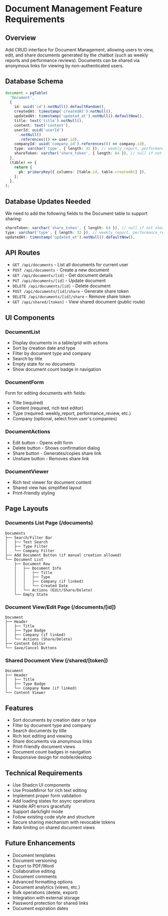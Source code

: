 # Document Management Feature Requirements

## Overview
Add CRUD interface for Document Management, allowing users to view, edit, and share documents generated by the chatbot (such as weekly reports and performance reviews). Documents can be shared via anonymous links for viewing by non-authenticated users.

## Database Schema
```typescript
document = pgTable(
  'Document',
  {
    id: uuid('id').notNull().defaultRandom(),
    createdAt: timestamp('createdAt').notNull(),
    updatedAt: timestamp('updated_at').notNull().defaultNow(),
    title: text('title').notNull(),
    content: text('content'),
    userId: uuid('userId')
      .notNull()
      .references(() => user.id),
    companyId: uuid('company_id').references(() => company.id),
    type: varchar('type', { length: 32 }), // weekly_report, performance_review, etc.
    shareToken: varchar('share_token', { length: 64 }), // null if not shared
  },
  (table) => {
    return {
      pk: primaryKey({ columns: [table.id, table.createdAt] }),
    };
  },
);
```

## Database Updates Needed
We need to add the following fields to the Document table to support sharing:
```typescript
shareToken: varchar('share_token', { length: 64 }), // null if not shared
type: varchar('type', { length: 32 }), // weekly_report, performance_review, etc.
updatedAt: timestamp('updated_at').notNull().defaultNow(),
```

## API Routes
- `GET /api/documents` - List all documents for current user
- `POST /api/documents` - Create a new document
- `GET /api/documents/[id]` - Get document details
- `PUT /api/documents/[id]` - Update document
- `DELETE /api/documents/[id]` - Delete document
- `POST /api/documents/[id]/share` - Generate share token
- `DELETE /api/documents/[id]/share` - Remove share token
- `GET /api/shared/[token]` - View shared document (public route)

## UI Components

### DocumentList
- Display documents in a table/grid with actions
- Sort by creation date and type
- Filter by document type and company
- Search by title
- Empty state for no documents
- Show document count badge in navigation

### DocumentForm
Form for editing documents with fields:
- Title (required)
- Content (required, rich text editor)
- Type (required: weekly_report, performance_review, etc.)
- Company (optional, select from user's companies)

### DocumentActions
- Edit button - Opens edit form
- Delete button - Shows confirmation dialog
- Share button - Generates/copies share link
- Unshare button - Removes share link

### DocumentViewer
- Rich text viewer for document content
- Shared view has simplified layout
- Print-friendly styling

## Page Layouts

### Documents List Page (/documents)
```
Documents
├── Search/Filter Bar
│   ├── Text Search
│   ├── Type Filter
│   └── Company Filter
├── Add Document Button (if manual creation allowed)
└── Document List
    ├── Document Row
    │   ├── Document Info
    │   │   ├── Title
    │   │   ├── Type
    │   │   ├── Company (if linked)
    │   │   └── Created Date
    │   └── Actions (Edit/Share/Delete)
    └── Empty State
```

### Document View/Edit Page (/documents/[id])
```
Document
├── Header
│   ├── Title
│   ├── Type Badge
│   ├── Company (if linked)
│   └── Actions (Share/Delete)
├── Content Editor
└── Save/Cancel Buttons
```

### Shared Document View (/shared/[token])
```
Document
├── Header
│   ├── Title
│   ├── Type Badge
│   └── Company Name (if linked)
└── Content Viewer
```

## Features
- Sort documents by creation date or type
- Filter by document type and company
- Search documents by title
- Rich text editing and viewing
- Share documents via anonymous links
- Print-friendly document views
- Document count badges in navigation
- Responsive design for mobile/desktop

## Technical Requirements
- Use Shadcn UI components
- Use ProseMirror for rich text editing
- Implement proper form validation
- Add loading states for async operations
- Handle API errors gracefully
- Support dark/light mode
- Follow existing code style and structure
- Secure sharing mechanism with revocable tokens
- Rate limiting on shared document views

## Future Enhancements
- Document templates
- Document versioning
- Export to PDF/Word
- Collaborative editing
- Document comments
- Advanced formatting options
- Document analytics (views, etc.)
- Bulk operations (delete, export)
- Integration with external storage
- Password protection for shared links
- Document expiration dates
